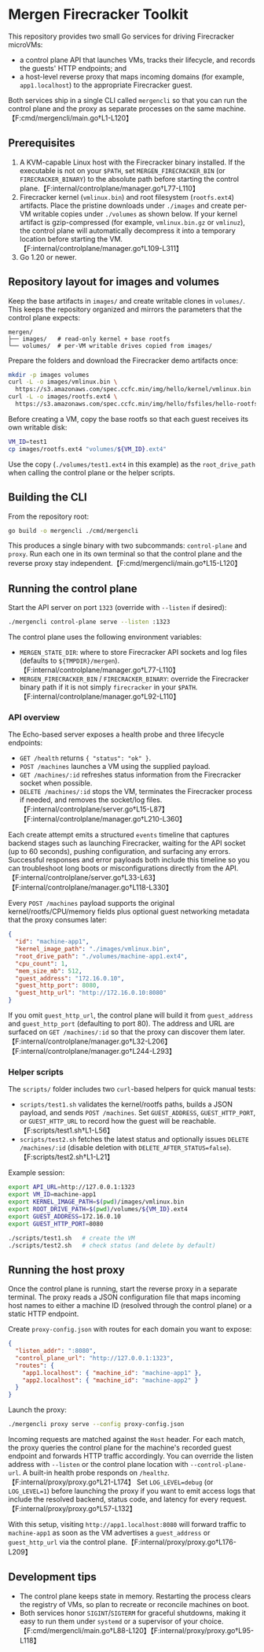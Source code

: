 # Mergen Firecracker Toolkit

This repository provides two small Go services for driving Firecracker microVMs:

- a control plane API that launches VMs, tracks their lifecycle, and records the
  guests' HTTP endpoints; and
- a host-level reverse proxy that maps incoming domains (for example,
  `app1.localhost`) to the appropriate Firecracker guest.

Both services ship in a single CLI called `mergencli` so that you can run the
control plane and the proxy as separate processes on the same machine.【F:cmd/mergencli/main.go†L1-L120】

## Prerequisites

1. A KVM-capable Linux host with the Firecracker binary installed. If the
   executable is not on your `$PATH`, set `MERGEN_FIRECRACKER_BIN` (or
   `FIRECRACKER_BINARY`) to the absolute path before starting the control
   plane.【F:internal/controlplane/manager.go†L77-L110】
2. Firecracker kernel (`vmlinux.bin`) and root filesystem (`rootfs.ext4`)
   artifacts. Place the pristine downloads under `./images` and create
   per-VM writable copies under `./volumes` as shown below. If your kernel
   artifact is gzip-compressed (for example, `vmlinux.bin.gz` or `vmlinuz`),
   the control plane will automatically decompress it into a temporary
   location before starting the VM.【F:internal/controlplane/manager.go†L109-L311】
3. Go 1.20 or newer.

## Repository layout for images and volumes

Keep the base artifacts in `images/` and create writable clones in `volumes/`.
This keeps the repository organized and mirrors the parameters that the control
plane expects:

```
mergen/
├── images/   # read-only kernel + base rootfs
└── volumes/  # per-VM writable drives copied from images/
```

Prepare the folders and download the Firecracker demo artifacts once:

```bash
mkdir -p images volumes
curl -L -o images/vmlinux.bin \
  https://s3.amazonaws.com/spec.ccfc.min/img/hello/kernel/vmlinux.bin
curl -L -o images/rootfs.ext4 \
  https://s3.amazonaws.com/spec.ccfc.min/img/hello/fsfiles/hello-rootfs.ext4
```

Before creating a VM, copy the base rootfs so that each guest receives its own
writable disk:

```bash
VM_ID=test1
cp images/rootfs.ext4 "volumes/${VM_ID}.ext4"
```

Use the copy (`./volumes/test1.ext4` in this example) as the
`root_drive_path` when calling the control plane or the helper scripts.

## Building the CLI

From the repository root:

```bash
go build -o mergencli ./cmd/mergencli
```

This produces a single binary with two subcommands: `control-plane` and
`proxy`. Run each one in its own terminal so that the control plane and the
reverse proxy stay independent.【F:cmd/mergencli/main.go†L15-L120】

## Running the control plane

Start the API server on port `1323` (override with `--listen` if desired):

```bash
./mergencli control-plane serve --listen :1323
```

The control plane uses the following environment variables:

- `MERGEN_STATE_DIR`: where to store Firecracker API sockets and log files
  (defaults to `${TMPDIR}/mergen`).【F:internal/controlplane/manager.go†L77-L110】
- `MERGEN_FIRECRACKER_BIN` / `FIRECRACKER_BINARY`: override the Firecracker
  binary path if it is not simply `firecracker` in your `$PATH`.【F:internal/controlplane/manager.go†L92-L110】

### API overview

The Echo-based server exposes a health probe and three lifecycle endpoints:

- `GET /health` returns `{ "status": "ok" }`.
- `POST /machines` launches a VM using the supplied payload.
- `GET /machines/:id` refreshes status information from the Firecracker socket
  when possible.
- `DELETE /machines/:id` stops the VM, terminates the Firecracker process if
  needed, and removes the socket/log files.【F:internal/controlplane/server.go†L15-L87】【F:internal/controlplane/manager.go†L210-L360】

Each create attempt emits a structured `events` timeline that captures backend
stages such as launching Firecracker, waiting for the API socket (up to 60
seconds), pushing configuration, and surfacing any errors. Successful responses
and error payloads both include this timeline so you can troubleshoot long
boots or misconfigurations directly from the API.【F:internal/controlplane/server.go†L33-L63】【F:internal/controlplane/manager.go†L118-L330】

Every `POST /machines` payload supports the original kernel/rootfs/CPU/memory
fields plus optional guest networking metadata that the proxy consumes later:

```json
{
  "id": "machine-app1",
  "kernel_image_path": "./images/vmlinux.bin",
  "root_drive_path": "./volumes/machine-app1.ext4",
  "cpu_count": 1,
  "mem_size_mb": 512,
  "guest_address": "172.16.0.10",
  "guest_http_port": 8080,
  "guest_http_url": "http://172.16.0.10:8080"
}
```

If you omit `guest_http_url`, the control plane will build it from
`guest_address` and `guest_http_port` (defaulting to port 80). The address and
URL are surfaced on `GET /machines/:id` so that the proxy can discover them
later.【F:internal/controlplane/manager.go†L32-L206】【F:internal/controlplane/manager.go†L244-L293】

### Helper scripts

The `scripts/` folder includes two `curl`-based helpers for quick manual tests:

- `scripts/test1.sh` validates the kernel/rootfs paths, builds a JSON payload,
  and sends `POST /machines`. Set `GUEST_ADDRESS`, `GUEST_HTTP_PORT`, or
  `GUEST_HTTP_URL` to record how the guest will be reachable.【F:scripts/test1.sh†L1-L56】
- `scripts/test2.sh` fetches the latest status and optionally issues
  `DELETE /machines/:id` (disable deletion with `DELETE_AFTER_STATUS=false`).【F:scripts/test2.sh†L1-L21】

Example session:

```bash
export API_URL=http://127.0.0.1:1323
export VM_ID=machine-app1
export KERNEL_IMAGE_PATH=$(pwd)/images/vmlinux.bin
export ROOT_DRIVE_PATH=$(pwd)/volumes/${VM_ID}.ext4
export GUEST_ADDRESS=172.16.0.10
export GUEST_HTTP_PORT=8080

./scripts/test1.sh   # create the VM
./scripts/test2.sh   # check status (and delete by default)
```

## Running the host proxy

Once the control plane is running, start the reverse proxy in a separate
terminal. The proxy reads a JSON configuration file that maps incoming host
names to either a machine ID (resolved through the control plane) or a static
HTTP endpoint.

Create `proxy-config.json` with routes for each domain you want to expose:

```json
{
  "listen_addr": ":8080",
  "control_plane_url": "http://127.0.0.1:1323",
  "routes": {
    "app1.localhost": { "machine_id": "machine-app1" },
    "app2.localhost": { "machine_id": "machine-app2" }
  }
}
```

Launch the proxy:

```bash
./mergencli proxy serve --config proxy-config.json
```

Incoming requests are matched against the `Host` header. For each match, the
proxy queries the control plane for the machine's recorded guest endpoint and
forwards HTTP traffic accordingly. You can override the listen address with
`--listen` or the control plane location with `--control-plane-url`. A built-in
health probe responds on `/healthz`.【F:internal/proxy/proxy.go†L21-L174】 Set
`LOG_LEVEL=debug` (or `LOG_LEVEL=1`) before launching the proxy if you want to
emit access logs that include the resolved backend, status code, and latency for
every request.【F:internal/proxy/proxy.go†L57-L132】

With this setup, visiting `http://app1.localhost:8080` will forward traffic to
`machine-app1` as soon as the VM advertises a `guest_address` or
`guest_http_url` via the control plane.【F:internal/proxy/proxy.go†L176-L209】

## Development tips

- The control plane keeps state in memory. Restarting the process clears the
  registry of VMs, so plan to recreate or reconcile machines on boot.
- Both services honor `SIGINT`/`SIGTERM` for graceful shutdowns, making it easy
  to run them under `systemd` or a supervisor of your choice.【F:cmd/mergencli/main.go†L88-L120】【F:internal/proxy/proxy.go†L95-L118】
